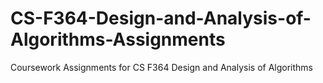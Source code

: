 # CS-F364-Design-and-Analysis-of-Algorithms-Assignments
Coursework Assignments for CS F364 Design and Analysis of Algorithms
